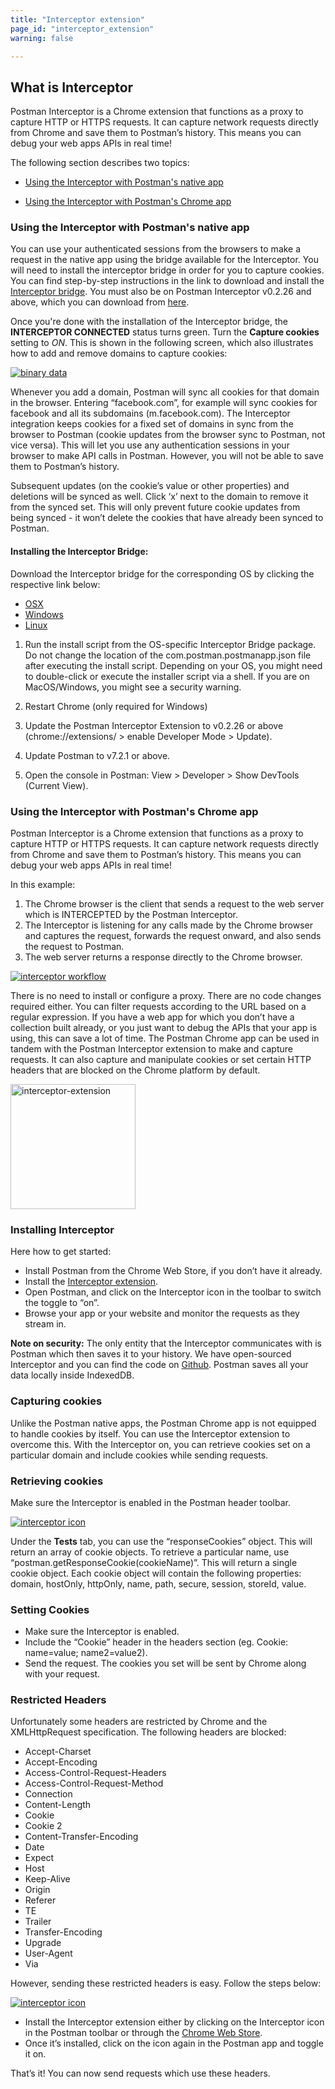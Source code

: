 ```yaml
---
title: "Interceptor extension"
page_id: "interceptor_extension"
warning: false

---
```


## What is Interceptor

Postman Interceptor is a Chrome extension that functions as a proxy to capture HTTP or HTTPS requests. It can capture network requests directly from Chrome and save them to Postman’s history. This means you can debug your web apps APIs in real time! 

The following section describes two topics:

* [Using the Interceptor with Postman's native app](#using-the-interceptor-with-postman's-native-app)

* [Using the Interceptor with Postman's Chrome app](#using-the-Interceptor-with-postman's-chrome-app)

### Using the Interceptor with Postman's native app 

You can use your authenticated sessions from the browsers to make a request in the native app using the bridge available for the Interceptor. You will need to install the interceptor bridge in order for you to capture cookies. You can find step-by-step instructions in the link to download and install the [Interceptor bridge](#installing-the-interceptor-bridge/). You must also be on Postman Interceptor v0.2.26 and above, which you can download from [here](https://go.pstmn.io/interceptor-download).


Once you're done with the installation of the Interceptor bridge, the **INTERCEPTOR CONNECTED** status turns green. Turn the **Capture cookies** setting to *ON*. This is shown in the following screen, which also illustrates how to add and remove domains to capture cookies:

[![binary data](https://s3.amazonaws.com/postman-static-getpostman-com/postman-docs/Interceptor-1.gif)](https://s3.amazonaws.com/postman-static-getpostman-com/postman-docs/Interceptor-1.gif)

Whenever you add a domain, Postman will sync all cookies for that domain in the browser. Entering “facebook.com”, for example will sync cookies for facebook and all its subdomains (m.facebook.com). The Interceptor integration keeps cookies for a fixed set of domains in sync from the browser to Postman (cookie updates from the browser sync to Postman, not vice versa). This will let you use any authentication sessions in your browser to make API calls in Postman. However, you will not be able to save them to Postman’s history.

Subsequent updates (on the cookie’s value or other properties) and deletions will be synced as well. Click ‘x’ next to the domain to remove it from the synced set. This will only prevent future cookie updates from being synced - it won’t delete the cookies that have already been synced to Postman.


#### Installing the Interceptor Bridge:

Download the Interceptor bridge for the corresponding OS by clicking the respective link below:

* [OSX](https://go.pstmn.io/interceptor-bridge-macos)
* [Windows](https://go.pstmn.io/interceptor-bridge-windows)
* [Linux](https://go.pstmn.io/interceptor-bridge-linux)

1. Run the install script from the OS-specific Interceptor Bridge package. Do not change the location of the com.postman.postmanapp.json file after executing the install script. Depending on your OS, you might need to double-click or execute the installer script via a shell. If you are on MacOS/Windows, you might see a security warning.

2. Restart Chrome (only required for Windows)

3. Update the Postman Interceptor Extension to v0.2.26 or above (chrome://extensions/ > enable Developer Mode > Update).

4. Update Postman to v7.2.1 or above.

5. Open the console in Postman: View > Developer > Show DevTools (Current View).

### Using the Interceptor with Postman's Chrome app

Postman Interceptor is a Chrome extension that functions as a proxy to capture HTTP or HTTPS requests. It can capture network requests directly from Chrome and save them to Postman’s history. This means you can debug your web apps APIs in real time! 

In this example:

1. The Chrome browser is the client that sends a request to the web server which is INTERCEPTED by the Postman Interceptor.
1. The Interceptor is listening for any calls made by the Chrome browser and captures the request, forwards the request onward, and also sends the request to Postman.
1. The web server returns a response directly to the Chrome browser.

[![interceptor workflow](https://s3.amazonaws.com/postman-static-getpostman-com/postman-docs/proxy.interceptor.png)](https://s3.amazonaws.com/postman-static-getpostman-com/postman-docs/proxy.interceptor.png)

There is no need to install or configure a proxy. There are no code changes required either. You can filter requests according to the URL based on a regular expression. If you have a web app for which you don’t have a collection built already, or you just want to debug the APIs that your app is using, this can save a lot of time. The Postman Chrome app can be used in tandem with the Postman Interceptor extension to make and capture requests. It can also capture and manipulate cookies or set certain HTTP headers that are blocked on the Chrome platform by default.

<a href="https://s3.amazonaws.com/postman-static-getpostman-com/postman-docs/proxy.interceptExt.png"><img width="200" alt="interceptor-extension" src="https://s3.amazonaws.com/postman-static-getpostman-com/postman-docs/proxy.interceptExt.png"></a>

### Installing Interceptor

Here how to get started:

   *   Install Postman from the Chrome Web Store, if you don’t have it already.
   *   Install the [Interceptor extension](https://chrome.google.com/webstore/detail/postman-interceptor/aicmkgpgakddgnaphhhpliifpcfhicfo/support?hl=en).
   *   Open Postman, and click on the Interceptor icon in the toolbar to switch the toggle to “on”.
   *   Browse your app or your website and monitor the requests as they stream in.

**Note on security:** The only entity that the Interceptor communicates with is Postman which then saves it to your history. We have open-sourced Interceptor and you can find the code on [Github](https://github.com/a85/PostmanInterceptor). Postman saves all your data locally inside IndexedDB.

### Capturing cookies

Unlike the Postman native apps, the Postman Chrome app is not equipped to handle cookies by itself. You can use the Interceptor extension to overcome this. With the Interceptor on, you can retrieve cookies set on a particular domain and include cookies while sending requests.

### Retrieving cookies

Make sure the Interceptor is enabled in the Postman header toolbar.

[![interceptor icon](https://s3.amazonaws.com/postman-static-getpostman-com/postman-docs/WS-interceptor_cookies_1.png)](https://s3.amazonaws.com/postman-static-getpostman-com/postman-docs/WS-interceptor_cookies_1.png)

Under the **Tests** tab, you can use the “responseCookies” object. This will return an array of cookie objects. To retrieve a particular name, use “postman.getResponseCookie(cookieName)”. This will return a single cookie object. Each cookie object will contain the following properties: domain, hostOnly, httpOnly, name, path, secure, session, storeId, value.

### Setting Cookies

*   Make sure the Interceptor is enabled.
*   Include the “Cookie” header in the headers section (eg. Cookie: name=value; name2=value2).
*   Send the request. The cookies you set will be sent by Chrome along with your request.

### Restricted Headers

Unfortunately some headers are restricted by Chrome and the XMLHttpRequest specification. The following headers are blocked:

   *   Accept-Charset
   *   Accept-Encoding
   *   Access-Control-Request-Headers
   *   Access-Control-Request-Method
   *   Connection
   *   Content-Length
   *   Cookie
   *   Cookie 2
   *   Content-Transfer-Encoding
   *   Date
   *   Expect
   *   Host
   *   Keep-Alive
   *   Origin
   *   Referer
   *   TE
   *   Trailer
   *   Transfer-Encoding
   *   Upgrade
   *   User-Agent
   *   Via

However, sending these restricted headers is easy. Follow the steps below:

[![interceptor icon](https://s3.amazonaws.com/postman-static-getpostman-com/postman-docs/WS-interceptor.png)](https://s3.amazonaws.com/postman-static-getpostman-com/postman-docs/WS-interceptor.png)

   * Install the Interceptor extension either by clicking on the Interceptor icon in the Postman toolbar or through the [Chrome Web Store](https://chrome.google.com/webstore/detail/postman-interceptor/aicmkgpgakddgnaphhhpliifpcfhicfo).
   * Once it’s installed, click on the icon again in the Postman app and toggle it on.

That’s it! You can now send requests which use these headers.




